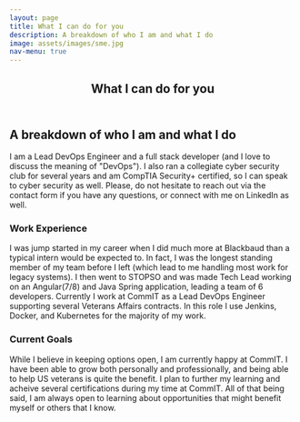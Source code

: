 ```yaml
---
layout: page
title: What I can do for you
description: A breakdown of who I am and what I do
image: assets/images/sme.jpg
nav-menu: true
---
```


<!-- Main -->
<div id="main" class="alt">

<!-- One -->
<section id="one">
	<div class="inner">
		<header class="major">
			<h1>What I can do for you</h1>
		</header>

<!-- Content -->
<h2 id="content">A breakdown of who I am and what I do</h2>
<p>I am a Lead DevOps Engineer and a full stack developer (and I love to discuss the meaning of "DevOps"). I also ran a collegiate cyber security club for several years and am CompTIA Security+ certified, so I can speak to cyber security as well. Please, do not hesitate to reach out via the contact form if you have any questions, or connect with me on LinkedIn as well.</p>
<div class="row">
	<div class="6u 12u$(small)">
		<h3>Work Experience</h3>
		<p>I was jump started in my career when I did much more at Blackbaud than a typical intern would be expected to. In fact, I was the longest standing member of my team before I left (which lead to me handling most work for legacy systems). I then went to STOPSO and was made Tech Lead working on an Angular(7/8) and Java Spring application, leading a team of 6 developers. Currently I work at CommIT as a Lead DevOps Engineer supporting several Veterans Affairs contracts. In this role I use Jenkins, Docker, and Kubernetes for the majority of my work.</p>
	</div>
	<div class="6u$ 12u$(small)">
		<h3>Current Goals</h3>
		<p>While I believe in keeping options open, I am currently happy at CommIT. I have been able to grow both personally and professionally, and being able to help US veterans is quite the benefit. I plan to further my learning and acheive several certifications during my time at CommIT. All of that being said, I am always open to learning about opportunities that might benefit myself or others that I know.</p>
	</div>
	

</div>
</div>

</div>
</section>

</div>

